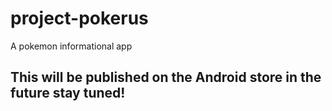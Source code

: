 # project-pokerus
A pokemon informational app

## This will be published on the Android store in the future stay tuned!
